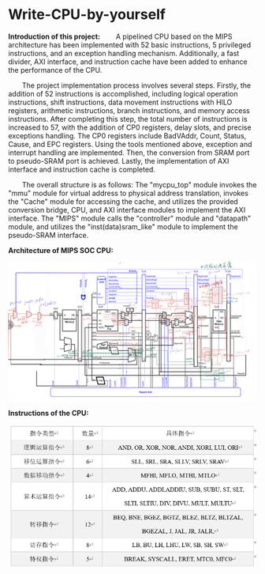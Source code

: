 # Write-CPU-by-yourself
**Introduction of this project:**
&ensp;&ensp;&ensp;&ensp;A pipelined CPU based on the MIPS architecture has been implemented with 52 basic instructions, 5 privileged instructions, and an exception handling mechanism. Additionally, a fast divider, AXI interface, and instruction cache have been added to enhance the performance of the CPU.
  
&ensp;&ensp;&ensp;&ensp;The project implementation process involves several steps. Firstly, the addition of 52 instructions is accomplished, including logical operation instructions, shift instructions, data movement instructions with HILO registers, arithmetic instructions, branch instructions, and memory access instructions. After completing this step, the total number of instructions is increased to 57, with the addition of CP0 registers, delay slots, and precise exceptions handling. The CP0 registers include BadVAddr, Count, Status, Cause, and EPC registers. Using the tools mentioned above, exception and interrupt handling are implemented. Then, the conversion from SRAM port to pseudo-SRAM port is achieved. Lastly, the implementation of AXI interface and instruction cache is completed.

&ensp;&ensp;&ensp;&ensp;The overall structure is as follows: The "mycpu_top" module invokes the "mmu" module for virtual address to physical address translation, invokes the "Cache" module for accessing the cache, and utilizes the provided conversion bridge, CPU, and AXI interface modules to implement the AXI interface. The "MIPS" module calls the "controller" module and "datapath" module, and utilizes the "inst(data)sram_like" module to implement the pseudo-SRAM interface.

**Architecture of MIPS SOC CPU:**
<div align=center>
<img src="https://github.com/ShiYue-HelloWorld/Write-CPU-by-yourself/blob/master/Architecture.png?raw=true"/>
</div>


**Instructions of the CPU:**
<div align=center>
<img src="https://github.com/ShiYue-HelloWorld/Write-CPU-by-yourself/blob/master/Instruction.png?raw=true"/>
</div>
